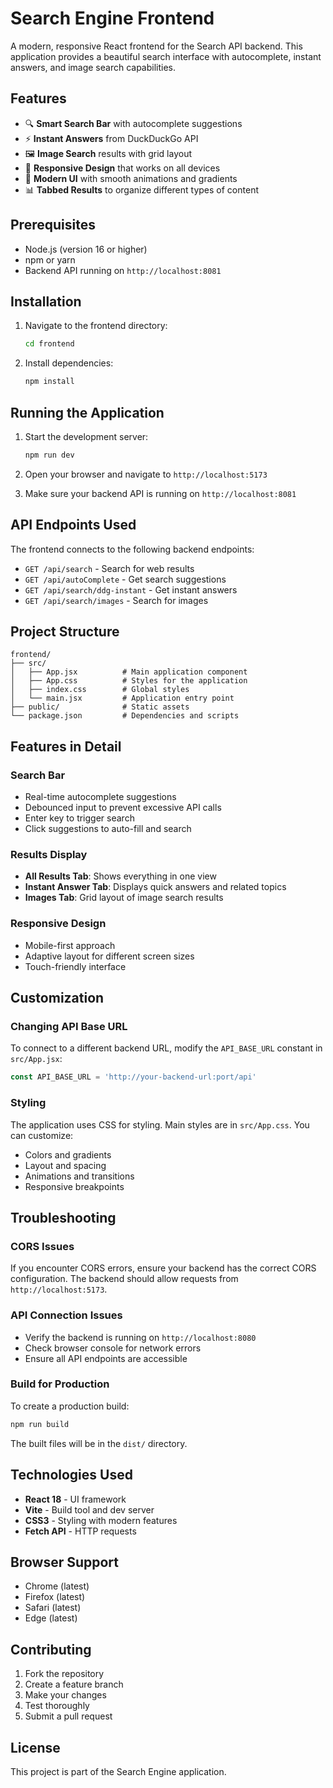 # Search Engine Frontend

A modern, responsive React frontend for the Search API backend. This application provides a beautiful search interface with autocomplete, instant answers, and image search capabilities.

## Features

- 🔍 **Smart Search Bar** with autocomplete suggestions
- ⚡ **Instant Answers** from DuckDuckGo API
- 🖼️ **Image Search** results with grid layout
- 📱 **Responsive Design** that works on all devices
- 🎨 **Modern UI** with smooth animations and gradients
- 📊 **Tabbed Results** to organize different types of content

## Prerequisites

- Node.js (version 16 or higher)
- npm or yarn
- Backend API running on `http://localhost:8081`

## Installation

1. Navigate to the frontend directory:
   ```bash
   cd frontend
   ```

2. Install dependencies:
   ```bash
   npm install
   ```

## Running the Application

1. Start the development server:
   ```bash
   npm run dev
   ```

2. Open your browser and navigate to `http://localhost:5173`

3. Make sure your backend API is running on `http://localhost:8081`

## API Endpoints Used

The frontend connects to the following backend endpoints:

- `GET /api/search` - Search for web results
- `GET /api/autoComplete` - Get search suggestions
- `GET /api/search/ddg-instant` - Get instant answers
- `GET /api/search/images` - Search for images

## Project Structure

```
frontend/
├── src/
│   ├── App.jsx          # Main application component
│   ├── App.css          # Styles for the application
│   ├── index.css        # Global styles
│   └── main.jsx         # Application entry point
├── public/              # Static assets
└── package.json         # Dependencies and scripts
```

## Features in Detail

### Search Bar
- Real-time autocomplete suggestions
- Debounced input to prevent excessive API calls
- Enter key to trigger search
- Click suggestions to auto-fill and search

### Results Display
- **All Results Tab**: Shows everything in one view
- **Instant Answer Tab**: Displays quick answers and related topics
- **Images Tab**: Grid layout of image search results

### Responsive Design
- Mobile-first approach
- Adaptive layout for different screen sizes
- Touch-friendly interface

## Customization

### Changing API Base URL
To connect to a different backend URL, modify the `API_BASE_URL` constant in `src/App.jsx`:

```javascript
const API_BASE_URL = 'http://your-backend-url:port/api'
```

### Styling
The application uses CSS for styling. Main styles are in `src/App.css`. You can customize:
- Colors and gradients
- Layout and spacing
- Animations and transitions
- Responsive breakpoints

## Troubleshooting

### CORS Issues
If you encounter CORS errors, ensure your backend has the correct CORS configuration. The backend should allow requests from `http://localhost:5173`.

### API Connection Issues
- Verify the backend is running on `http://localhost:8080`
- Check browser console for network errors
- Ensure all API endpoints are accessible

### Build for Production
To create a production build:

```bash
npm run build
```

The built files will be in the `dist/` directory.

## Technologies Used

- **React 18** - UI framework
- **Vite** - Build tool and dev server
- **CSS3** - Styling with modern features
- **Fetch API** - HTTP requests

## Browser Support

- Chrome (latest)
- Firefox (latest)
- Safari (latest)
- Edge (latest)

## Contributing

1. Fork the repository
2. Create a feature branch
3. Make your changes
4. Test thoroughly
5. Submit a pull request

## License

This project is part of the Search Engine application.
